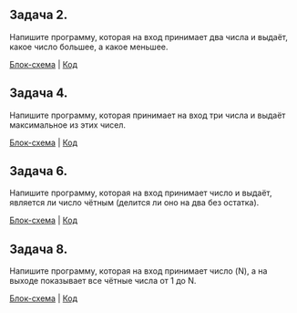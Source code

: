 ## Задача 2. 
Напишите программу, которая на вход принимает два числа и выдаёт, какое число большее, а какое меньшее.

[Блок-схема](Task2/diagram.drawio.png) | [Код](Task2/Program.cs)

## Задача 4. 
Напишите программу, которая принимает на вход три числа и выдаёт максимальное из этих чисел.

[Блок-схема](Task4/diagram.drawio.png) | [Код](Task4/Program.cs)

## Задача 6. 
Напишите программу, которая на вход принимает число и выдаёт, является ли число чётным (делится ли оно на два без остатка).

[Блок-схема](Task6/diagram.drawio.png) | [Код](Task6/Program.cs)

## Задача 8. 
Напишите программу, которая на вход принимает число (N), а на выходе показывает все чётные числа от 1 до N.

[Блок-схема](Task8/diagram.drawio.png) | [Код](Task8/Program.cs)